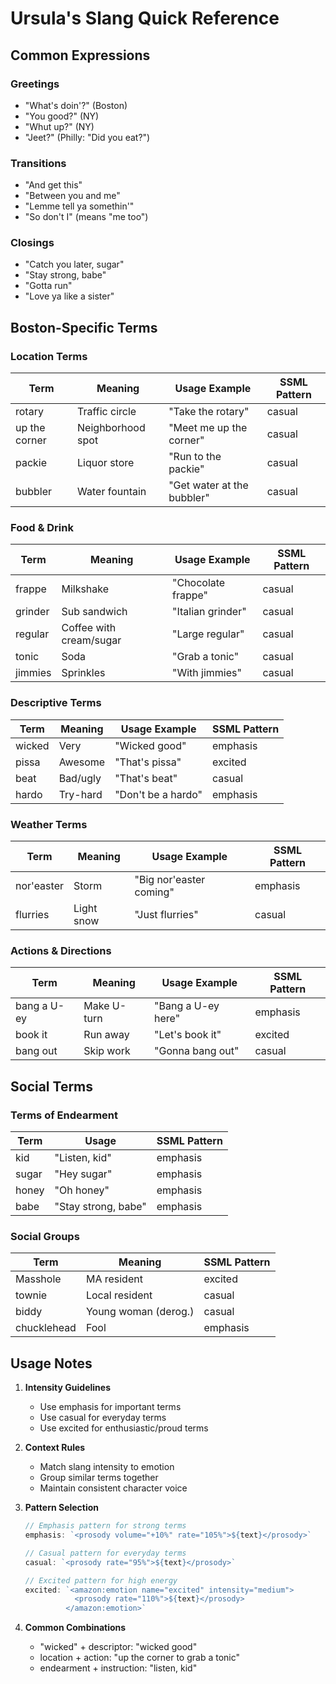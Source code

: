 # Ursula's Slang Quick Reference

## Common Expressions

### Greetings
- "What's doin'?" (Boston)
- "You good?" (NY)
- "Whut up?" (NY)
- "Jeet?" (Philly: "Did you eat?")

### Transitions
- "And get this"
- "Between you and me"
- "Lemme tell ya somethin'"
- "So don't I" (means "me too")

### Closings
- "Catch you later, sugar"
- "Stay strong, babe"
- "Gotta run"
- "Love ya like a sister"

## Boston-Specific Terms

### Location Terms
| Term | Meaning | Usage Example | SSML Pattern |
|------|---------|---------------|--------------|
| rotary | Traffic circle | "Take the rotary" | casual |
| up the corner | Neighborhood spot | "Meet me up the corner" | casual |
| packie | Liquor store | "Run to the packie" | casual |
| bubbler | Water fountain | "Get water at the bubbler" | casual |

### Food & Drink
| Term | Meaning | Usage Example | SSML Pattern |
|------|---------|---------------|--------------|
| frappe | Milkshake | "Chocolate frappe" | casual |
| grinder | Sub sandwich | "Italian grinder" | casual |
| regular | Coffee with cream/sugar | "Large regular" | casual |
| tonic | Soda | "Grab a tonic" | casual |
| jimmies | Sprinkles | "With jimmies" | casual |

### Descriptive Terms
| Term | Meaning | Usage Example | SSML Pattern |
|------|---------|---------------|--------------|
| wicked | Very | "Wicked good" | emphasis |
| pissa | Awesome | "That's pissa" | excited |
| beat | Bad/ugly | "That's beat" | casual |
| hardo | Try-hard | "Don't be a hardo" | emphasis |

### Weather Terms
| Term | Meaning | Usage Example | SSML Pattern |
|------|---------|---------------|--------------|
| nor'easter | Storm | "Big nor'easter coming" | emphasis |
| flurries | Light snow | "Just flurries" | casual |

### Actions & Directions
| Term | Meaning | Usage Example | SSML Pattern |
|------|---------|---------------|--------------|
| bang a U-ey | Make U-turn | "Bang a U-ey here" | emphasis |
| book it | Run away | "Let's book it" | excited |
| bang out | Skip work | "Gonna bang out" | casual |

## Social Terms

### Terms of Endearment
| Term | Usage | SSML Pattern |
|------|--------|--------------|
| kid | "Listen, kid" | emphasis |
| sugar | "Hey sugar" | emphasis |
| honey | "Oh honey" | emphasis |
| babe | "Stay strong, babe" | emphasis |

### Social Groups
| Term | Meaning | SSML Pattern |
|------|---------|--------------|
| Masshole | MA resident | excited |
| townie | Local resident | casual |
| biddy | Young woman (derog.) | casual |
| chucklehead | Fool | emphasis |

## Usage Notes

1. **Intensity Guidelines**
   - Use emphasis for important terms
   - Use casual for everyday terms
   - Use excited for enthusiastic/proud terms

2. **Context Rules**
   - Match slang intensity to emotion
   - Group similar terms together
   - Maintain consistent character voice

3. **Pattern Selection**
   ```javascript
   // Emphasis pattern for strong terms
   emphasis: `<prosody volume="+10%" rate="105%">${text}</prosody>`
   
   // Casual pattern for everyday terms
   casual: `<prosody rate="95%">${text}</prosody>`
   
   // Excited pattern for high energy
   excited: `<amazon:emotion name="excited" intensity="medium">
              <prosody rate="110%">${text}</prosody>
            </amazon:emotion>`
   ```

4. **Common Combinations**
   - "wicked" + descriptor: "wicked good"
   - location + action: "up the corner to grab a tonic"
   - endearment + instruction: "listen, kid" 